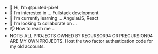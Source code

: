 - 👋 Hi, I’m @punted-pixel
- 👀 I’m interested in ... Fullstack development
- 🌱 I’m currently learning ... AngularJS, React
- 💞️ I’m looking to collaborate on ...
- 📫 How to reach me ...
- NOTE: ALL PROJECTS OWNED BY RECURSOR94 OR PRECURSION94 ARE MY OWN PROJECTS. I lost the two factor authentication code for my old accounts.

<!---
punted-pixel/punted-pixel is a ✨ special ✨ repository because its `README.md` (this file) appears on your GitHub profile.
You can click the Preview link to take a look at your changes.
--->
